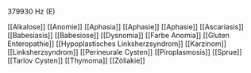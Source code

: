 379930 Hz (E)

[[Alkalose]]
[[Anomie]]
[[Aphasia]]
[[Aphasie]]
[[Aphasie]]
[[Ascariasis]]
[[Babesiasis]]
[[Babesiose]]
[[Dysnomia]]
[[Farbe Anomia]]
[[Gluten Enteropathie]]
[[Hypoplastisches Linksherzsyndrom]]
[[Karzinom]]
[[Linksherzsyndrom]]
[[Perineurale Cysten]]
[[Piroplasmosis]]
[[Sprue]]
[[Tarlov Cysten]]
[[Thymoma]]
[[Zöliakie]]